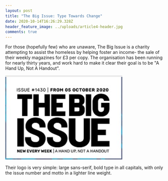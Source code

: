 ```yaml
---
layout: post
title: "The Big Issue: Type Towards Change"
date: 2020-10-14T16:26:29.328Z
header_feature_image: ../uploads/article4-header.jpg
comments: true
---
```

For those (hopefully few) who are unaware, The Big Issue is a charity attempting to assist the homeless by helping foster an income- the sale of their weekly magazines for £3 per copy. The organisation has been running for nearly thirty years, and work hard to make it clear their goal is to be "A Hand Up, Not A Handout".

![](../uploads/article4-logo.jpg)

Their logo is very simple: large sans-serif, bold type in all capitals, with only the issue number and motto in a lighter line weight.